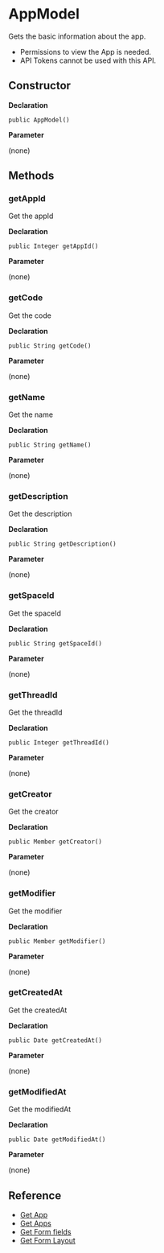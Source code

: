 # AppModel

Gets the basic information about the app.

- Permissions to view the App is needed.
- API Tokens cannot be used with this API.

## Constructor

**Declaration**
```
public AppModel()
```

**Parameter**

(none)

## Methods

### getAppId

Get the appId

**Declaration**
```
public Integer getAppId()
```

**Parameter**

(none)

### getCode

Get the code

**Declaration**
```
public String getCode()
```

**Parameter**

(none)


### getName

Get the name

**Declaration**
```
public String getName()
```

**Parameter**

(none)

### getDescription

Get the description

**Declaration**
```
public String getDescription()
```

**Parameter**

(none)

### getSpaceId

Get the spaceId

**Declaration**
```
public String getSpaceId()
```

**Parameter**

(none)

### getThreadId

Get the threadId

**Declaration**
```
public Integer getThreadId()
```

**Parameter**

(none)

### getCreator

Get the creator

**Declaration**
```
public Member getCreator()
```

**Parameter**

(none)

### getModifier

Get the modifier

**Declaration**
```
public Member getModifier()
```

**Parameter**

(none)

### getCreatedAt

Get the createdAt

**Declaration**
```
public Date getCreatedAt()
```

**Parameter**

(none)

### getModifiedAt

Get the modifiedAt

**Declaration**
```
public Date getModifiedAt()
```

**Parameter**

(none)

## Reference

- [Get App](https://developer.kintone.io/hc/en-us/articles/212494888)
- [Get Apps](https://developer.kintone.io/hc/en-us/articles/115005336727)
- [Get Form fields](https://developer.kintone.io/hc/en-us/articles/115005509288)
- [Get Form Layout](https://developer.kintone.io/hc/en-us/articles/115005509068)